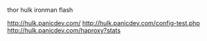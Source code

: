 
thor
hulk
ironman
flash


http://hulk.panicdev.com/
http://hulk.panicdev.com/config-test.php
http://hulk.panicdev.com/haproxy?stats
